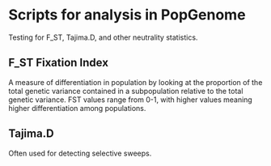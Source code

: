 # Scripts for analysis in PopGenome

Testing for F_ST, Tajima.D, and other neutrality statistics. 

## F_ST Fixation Index
A measure of differentiation in population by looking at the proportion of the total genetic variance contained in a subpopulation relative to the total genetic variance. 
FST values range from 0-1, with higher values meaning higher differentiation among populations. 

## Tajima.D
Often used for detecting selective sweeps.
